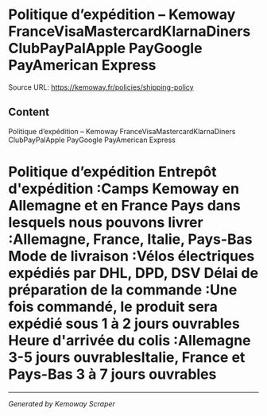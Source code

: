 # Politique d’expédition – Kemoway FranceVisaMastercardKlarnaDiners ClubPayPalApple PayGoogle PayAmerican Express

Source URL: https://kemoway.fr/policies/shipping-policy

## Content

Politique d’expédition – Kemoway FranceVisaMastercardKlarnaDiners ClubPayPalApple PayGoogle PayAmerican Express

# Politique d’expédition Entrepôt d'expédition :Camps Kemoway en Allemagne et en France Pays dans lesquels nous pouvons livrer :Allemagne, France, Italie, Pays-Bas Mode de livraison :Vélos électriques expédiés par DHL, DPD, DSV Délai de préparation de la commande :Une fois commandé, le produit sera expédié sous 1 à 2 jours ouvrables Heure d'arrivée du colis :Allemagne 3-5 jours ouvrablesItalie, France et Pays-Bas 3 à 7 jours ouvrables

---
*Generated by Kemoway Scraper*
